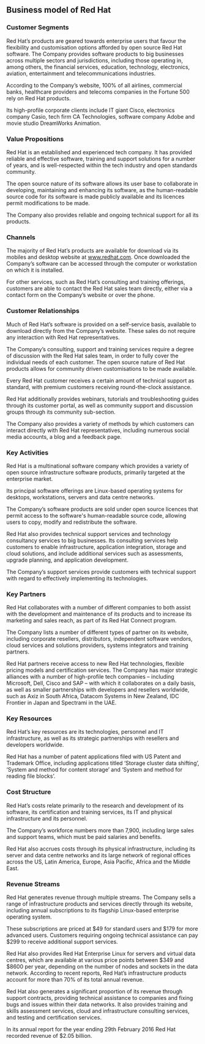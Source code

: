 Business model of Red Hat
-------------------------

 ### Customer Segments

 Red Hat’s products are geared towards enterprise users that favour the flexibility and customisation options afforded by open source Red Hat software. The Company provides software products to big businesses across multiple sectors and jurisdictions, including those operating in, among others, the financial services, education, technology, electronics, aviation, entertainment and telecommunications industries.

 According to the Company’s website, 100% of all airlines, commercial banks, healthcare providers and telecoms companies in the Fortune 500 rely on Red Hat products.

 Its high-profile corporate clients include IT giant Cisco, electronics company Casio, tech firm CA Technologies, software company Adobe and movie studio DreamWorks Animation.

 ### Value Propositions

 Red Hat is an established and experienced tech company. It has provided reliable and effective software, training and support solutions for a number of years, and is well-respected within the tech industry and open standards community.

 The open source nature of its software allows its user base to collaborate in developing, maintaining and enhancing its software, as the human-readable source code for its software is made publicly available and its licences permit modifications to be made.

 The Company also provides reliable and ongoing technical support for all its products.

 ### Channels

 The majority of Red Hat’s products are available for download via its mobiles and desktop website at www.redhat.com. Once downloaded the Company’s software can be accessed through the computer or workstation on which it is installed.

 For other services, such as Red Hat’s consulting and training offerings, customers are able to contact the Red Hat sales team directly, either via a contact form on the Company’s website or over the phone.

 ### Customer Relationships

 Much of Red Hat’s software is provided on a self-service basis, available to download directly from the Company’s website. These sales do not require any interaction with Red Hat representatives.

 The Company’s consulting, support and training services require a degree of discussion with the Red Hat sales team, in order to fully cover the individual needs of each customer. The open source nature of Red Hat products allows for community driven customisations to be made available.

 Every Red Hat customer receives a certain amount of technical support as standard, with premium customers receiving round-the-clock assistance.

 Red Hat additionally provides webinars, tutorials and troubleshooting guides through its customer portal, as well as community support and discussion groups through its community sub-section.

 The Company also provides a variety of methods by which customers can interact directly with Red Hat representatives, including numerous social media accounts, a blog and a feedback page.

 ### Key Activities

 Red Hat is a multinational software company which provides a variety of open source infrastructure software products, primarily targeted at the enterprise market.

 Its principal software offerings are Linux-based operating systems for desktops, workstations, servers and data centre networks.

 The Company’s software products are sold under open source licences that permit access to the software's human-readable source code, allowing users to copy, modify and redistribute the software.

 Red Hat also provides technical support services and technology consultancy services to big businesses. Its consulting services help customers to enable infrastructure, application integration, storage and cloud solutions, and include additional services such as assessments, upgrade planning, and application development.

 The Company’s support services provide customers with technical support with regard to effectively implementing its technologies.

 ### Key Partners

 Red Hat collaborates with a number of different companies to both assist with the development and maintenance of its products and to increase its marketing and sales reach, as part of its Red Hat Connect program.

 The Company lists a number of different types of partner on its website, including corporate resellers, distributors, independent software vendors, cloud services and solutions providers, systems integrators and training partners.

 Red Hat partners receive access to new Red Hat technologies, flexible pricing models and certification services. The Company has major strategic alliances with a number of high-profile tech companies – including Microsoft, Dell, Cisco and SAP – with which it collaborates on a daily basis, as well as smaller partnerships with developers and resellers worldwide, such as Axiz in South Africa, Datacom Systems in New Zealand, IDC Frontier in Japan and Spectrami in the UAE.

 ### Key Resources

 Red Hat’s key resources are its technologies, personnel and IT infrastructure, as well as its strategic partnerships with resellers and developers worldwide.

 Red Hat has a number of patent applications filed with US Patent and Trademark Office, including applications titled ‘Storage cluster data shifting’, ‘System and method for content storage’ and ‘System and method for reading file blocks’.

 ### Cost Structure

 Red Hat’s costs relate primarily to the research and development of its software, its certification and training services, its IT and physical infrastructure and its personnel.

 The Company’s workforce numbers more than 7,900, including large sales and support teams, which must be paid salaries and benefits.

 Red Hat also accrues costs through its physical infrastructure, including its server and data centre networks and its large network of regional offices across the US, Latin America, Europe, Asia Pacific, Africa and the Middle East.

 ### Revenue Streams

 Red Hat generates revenue through multiple streams. The Company sells a range of infrastructure products and services directly through its website, including annual subscriptions to its flagship Linux-based enterprise operating system.

 These subscriptions are priced at $49 for standard users and $179 for more advanced users. Customers requiring ongoing technical assistance can pay $299 to receive additional support services.

 Red Hat also provides Red Hat Enterprise Linux for servers and virtual data centres, which are available at various price points between $349 and $8600 per year, depending on the number of nodes and sockets in the data network. According to recent reports, Red Hat’s infrastructure products account for more than 70% of its total annual revenue.

 Red Hat also generates a significant proportion of its revenue through support contracts, providing technical assistance to companies and fixing bugs and issues within their data networks. It also provides training and skills assessment services, cloud and infrastructure consulting services, and testing and certification services.

 In its annual report for the year ending 29th February 2016 Red Hat recorded revenue of $2.05 billion.